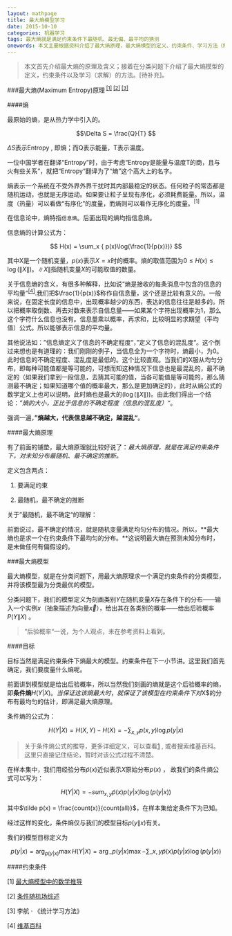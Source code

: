 ```yaml
---
layout: mathpage
title: 最大熵模型学习
date: 2015-10-10
categories: 机器学习
tags: 最大熵就是满足约束条件下最随机、最无偏、最平均的猜测
onewords: 本文主要根据资料介绍了最大熵原理，最大熵模型的定义、约束条件、学习方法（解的求解）等。待补充。
---
```

> 本文首先介绍最大熵的原理及含义；接着在分类问题下介绍了最大熵模型的定义，约束条件以及学习（求解）的方法。[待补充]。

###最大熵(Maximum Entropy)原理<sup> <a href="#ref1">[1]</a> <a href="#ref2">[2]</a> <a href="#ref3">[3]</a> </sup>

####熵

最原始的熵，是从热力学中引入的。

$$\Delta S = \frac{Q}{T} $$

$\Delta S$表示Entropy , 即熵；而Q表示能量，T表示温度。

一位中国学者在翻译“Entropy”时，由于考虑“Entropy是能量与温度T的商，且与火有些关系”，就把“Entropy”翻译为了“熵”这个高大上的名字。

熵表示一个系统在不受外界外界干扰时其内部最稳定的状态。任何粒子的常态都是随机运动，也就是无序运动。如果要让粒子呈现有序化，必须耗费能量。所以，温度（热量）可以看做“有序化”的度量，而熵则可以看作无序化的度量。<sup>[1]</sup>

在信息论中，熵特指`信息熵`。后面出现的熵均指信息熵。

信息熵的计算公式为： 

$$ H(x) = \sum_x { p(x)\log(\frac{1}{p(x)})} $$ 

其中X是一个随机变量，$p(x)$表示$X = x$时的概率。熵的取值范围为$0 \le H(x) \le \log(\left \| X \right \|)$。$\left \| X \right \|$指随机变量$X$的可能取值的数量。

关于信息熵的含义，有很多种解释，比如说“熵是接收的每条消息中包含的信息的平均量“<sup><a href="#ref4">[4]</a></sup>.我们把$\frac{1}{p(x)}$称作自信息量，这个还是比较有意义的。一般来说，在固定长度的信息中，出现概率越少的东西，表达的信息往往是越多的。所以把概率取倒数、再去对数来表示自信息量——如果某个字符出现概率为1，那么这个字符什么信息也没有。信息量乘以概率，再求和，比较明显的求期望（平均值）公式。所以能够表示信息的平均量。

其他说法如：”信息熵定义了信息的不确定程度“，”定义了信息的混乱度“。这个倒过来想也是有道理的：我们刚刚的例子，当信息全为一个字符时，熵最小，为0。此时信息的不确定程度、混乱度是最低的。这个比较直观。当我们的X服从均匀分布，即每种可能值都是等可能的，可想而知这种情况下信息也是最混乱的，最不确定的（如果我们拿到一段信息，去猜其可能的值，当各可能值是等可能的，那么猜测最不确定；如果知道哪个值的概率最大，那么是更加确定的），此时从熵公式的数学定义上也可以说明，此时熵也是最大的($\log(\left \| X \right \|)$)。由此我们得出一个结论：*”熵的大小，正比于信息的不确定程度（信息的混乱度）“*。

强调一遍，**”熵越大，代表信息越不确定，越混乱“**。

####最大熵原理

有了前面的铺垫，最大熵原理就比较好说了：*最大熵原理，就是在满足约束条件下，对未知分布最随机、最不确定的推断。*

定义包含两点：

1. 要满足约束

2. 最随机，最不确定的推断

关于”最随机，最不确定“的理解：

前面说过，最不确定的情况，就是随机变量满足均匀分布的情况。所以，**最大熵也是求一个在约束条件下最均匀的分布。**这说明最大熵在预测未知分布时，是未做任何有偏假设的。

###最大熵模型

最大熵模型，就是在分类问题下，用最大熵原理求一个满足约束条件的分类模型，并将该模型最为分类最优的模型。

分类问题下，我们的模型定义为刻画类别$Y$在随机变量$X$存在条件下的分布——输入一个实例$x$（抽象描述为向量$\vec x$），给出其在各类别的概率——给出后验概率$P(Y \| X)$ 。

> ”后验概率“一说，为个人观点，未在参考资料上看到。

####目标

目标当然是满足约束条件下熵最大的模型。约束条件在下一小节讲。这里我们首先确定，我们要度量什么熵呢。

前面讲到模型就是给出后验概率，所以当然我们刻画的熵就是这个后验概率的熵，即**条件熵**$H(Y|X)。当保证这该熵最大时，就保证了该模型在约束条件下对$X$的分布有最均匀的估计，即满足最大熵原理。

条件熵的公式为：
    
$$H(Y|X) = H(X,Y) - H(X) = - \sum_{x,y}{p(x,y)\log{p(y|x)}}$$

>关于条件熵公式的推导，更多详细定义，可以查看[1](#ref1) , 或者搜索维基百科。这里只直接记住结论，暂时对该公式过程不清楚。

在样本集中，我们用经验分布$\tilde p(x)$近似表示$X$原始分布$p(x)$ ， 故我们的条件熵公式可以写为：

$$H(Y|X) = - sum_{x,y}{\tilde p(x) p(y | x) \log(p(y | x))}$$

其中$\tilde p(x) = \frac{count(x)}{count(all)}$，在样本集给定条件下为已知。

经过这样的变化，条件熵仅与我们的模型目标$p(y \| x)$有关。

我们的模型目标定义为

$$ p(y | x) = \arg_{p(y|x)} \max H(Y|X) = \arg\_{p(y|x)} \max { - \sum\_{x,y}{\tilde p(x) p(y|x) \log(p(y|x))} }$$

####约束条件


<span id="ref1">[1]</span> [最大熵模型中的数学推导](http://blog.csdn.net/v_july_v/article/details/40508465)

<span id="ref2">[2]</span> [条件随机场综述](http://www.paper.edu.cn/download/downPaper/201001-479)

<span id="ref3">[3]</span> 李航 · 《统计学习方法》

<span id="ref4">[4]</span> [维基百科](https://zh.wikipedia.org/wiki/%E7%86%B5_(%E4%BF%A1%E6%81%AF%E8%AE%BA))





